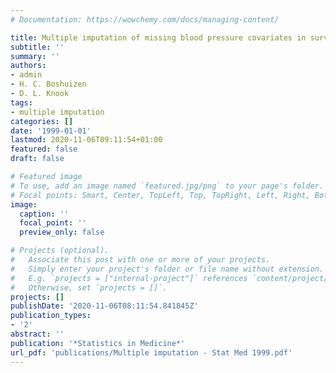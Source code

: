 ```yaml
---
# Documentation: https://wowchemy.com/docs/managing-content/

title: Multiple imputation of missing blood pressure covariates in survival analysis
subtitle: ''
summary: ''
authors:
- admin
- H. C. Boshuizen
- D. L. Knook
tags:
- multiple imputation
categories: []
date: '1999-01-01'
lastmod: 2020-11-06T09:11:54+01:00
featured: false
draft: false

# Featured image
# To use, add an image named `featured.jpg/png` to your page's folder.
# Focal points: Smart, Center, TopLeft, Top, TopRight, Left, Right, BottomLeft, Bottom, BottomRight.
image:
  caption: ''
  focal_point: ''
  preview_only: false

# Projects (optional).
#   Associate this post with one or more of your projects.
#   Simply enter your project's folder or file name without extension.
#   E.g. `projects = ["internal-project"]` references `content/project/deep-learning/index.md`.
#   Otherwise, set `projects = []`.
projects: []
publishDate: '2020-11-06T08:11:54.841845Z'
publication_types:
- '2'
abstract: ''
publication: '*Statistics in Medicine*'
url_pdf: 'publications/Multiple imputation - Stat Med 1999.pdf'
---
```

